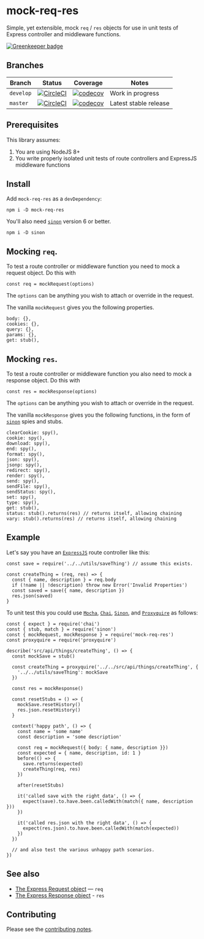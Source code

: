# mock-req-res

Simple, yet extensible, mock `req` / `res` objects for use in unit tests of Express controller and middleware functions.

[![Greenkeeper badge](https://badges.greenkeeper.io/davesag/mock-req-res.svg)](https://greenkeeper.io/)

## Branches

| Branch | Status | Coverage | Notes |
| ------ | ------ | -------- | - |
| `develop` | [![CircleCI](https://circleci.com/gh/davesag/mock-req-res/tree/develop.svg?style=svg)](https://circleci.com/gh/davesag/mock-req-res/tree/develop) | [![codecov](https://codecov.io/gh/davesag/traverse-folders/branch/develop/graph/badge.svg)](https://codecov.io/gh/davesag/traverse-folders) | Work in progress |
| `master` | [![CircleCI](https://circleci.com/gh/davesag/mock-req-res/tree/master.svg?style=svg)](https://circleci.com/gh/davesag/mock-req-res/tree/master) | [![codecov](https://codecov.io/gh/davesag/traverse-folders/branch/master/graph/badge.svg)](https://codecov.io/gh/davesag/traverse-folders) | Latest stable release |

## Prerequisites

This library assumes:

1. You are using NodeJS 8+
2. You write properly isolated unit tests of route controllers and ExpressJS middleware functions

## Install

Add `mock-req-res` as a `devDependency`:

    npm i -D mock-req-res

You'll also need [`sinon`](https://sinonjs.org) version 6 or better.

    npm i -D sinon

## Mocking `req`.

To test a route controller or middleware function you need to mock a request object. Do this with

```
const req = mockRequest(options)
```

The `options` can be anything you wish to attach or override in the request.

The vanilla `mockRequest` gives you the following properties.

```
body: {},
cookies: {},
query: {},
params: {},
get: stub(),
```

## Mocking `res`.

To test a route controller or middleware function you also need to mock a response object. Do this with

```
const res = mockResponse(options)
```

The `options` can be anything you wish to attach or override in the request.

The vanilla `mockResponse` gives you the following functions, in the form of [`sinon`](https://sinonjs.org) spies and stubs.

```
clearCookie: spy(),
cookie: spy(),
download: spy(),
end: spy(),
format: spy(),
json: spy(),
jsonp: spy(),
redirect: spy(),
render: spy(),
send: spy(),
sendFile: spy(),
sendStatus: spy(),
set: spy(),
type: spy(),
get: stub(),
status: stub().returns(res) // returns itself, allowing chaining
vary: stub().returns(res) // returns itself, allowing chaining
```

## Example

Let's say you have an [`ExpressJS`](https://expressjs.com) route controller like this:

```
const save = require('../../utils/saveThing') // assume this exists.

const createThing = (req, res) => {
  const { name, description } = req.body
  if (!name || !description) throw new Error('Invalid Properties')
  const saved = save({ name, description })
  res.json(saved)
}
```

To unit test this you could use [`Mocha`](https://mochajs.org), [`Chai`](http://www.chaijs.com), [`Sinon`](https://sinonjs.org), and [`Proxyquire`](https://github.com/thlorenz/proxyquire) as follows:

```
const { expect } = require('chai')
const { stub, match } = require('sinon')
const { mockRequest, mockResponse } = require('mock-req-res')
const proxyquire = require('proxyquire')

describe('src/api/things/createThing', () => {
  const mockSave = stub()

  const createThing = proxyquire('../../src/api/things/createThing', {
    '../../utils/saveThing': mockSave
  })

  const res = mockResponse()

  const resetStubs = () => {
    mockSave.resetHistory()
    res.json.resetHistory()
  }

  context('happy path', () => {
    const name = 'some name'
    const description = 'some description'

    const req = mockRequest({ body: { name, description }})
    const expected = { name, description, id: 1 }
    before(() => {
      save.returns(expected)
      createThing(req, res)
    })

    after(resetStubs)

    it('called save with the right data', () => {
      expect(save).to.have.been.calledWith(match({ name, description }))
    })

    it('called res.json with the right data', () => {
      expect(res.json).to.have.been.calledWith(match(expected))
    })
  })

  // and also test the various unhappy path scenarios.
})
```

## See also

* [The Express Request object](https://expressjs.com/en/api.html#req) — `req`
* [The Express Response object](https://expressjs.com/en/api.html#res) - `res`

## Contributing

Please see the [contributing notes](CONTRIBUTING.md).
